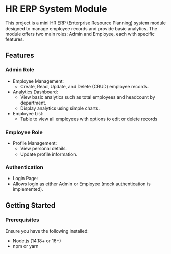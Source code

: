 # HR ERP System Module

This project is a mini HR ERP (Enterprise Resource Planning) system module designed to manage employee records and provide basic analytics. The module offers two main roles: Admin and Employee, each with specific features.

## Features

### Admin Role

- Employee Management:
  - Create, Read, Update, and Delete (CRUD) employee records.
- Analytics Dashboard:
  - View basic analytics such as total employees and headcount by department.
  - Display analytics using simple charts.
- Employee List:
  - Table to view all employees with options to edit or delete records

### Employee Role

- Profile Management:
  - View personal details.
  - Update profile information.

### Authentication

- Login Page:
- Allows login as either Admin or Employee (mock authentication is implemented).

## Getting Started

### Prerequisites

Ensure you have the following installed:

- Node.js (14.18+ or 16+)
- npm or yarn
